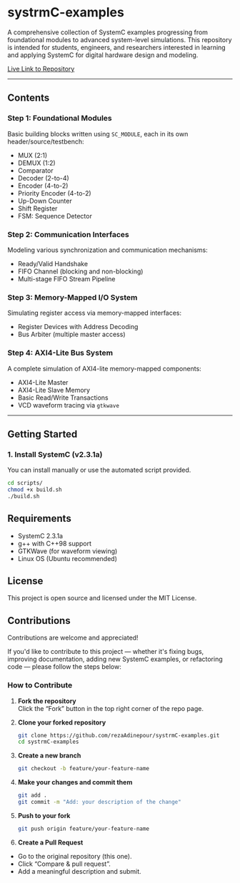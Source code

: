 # systrmC-examples
A comprehensive collection of SystemC examples progressing from foundational modules to advanced system-level simulations. This repository is intended for students, engineers, and researchers interested in learning and applying SystemC for digital hardware design and modeling.

[Live Link to Repository](https://github.com/rezaAdinepour/systrmC-examples.git)


---

## Contents

### Step 1: Foundational Modules
Basic building blocks written using `SC_MODULE`, each in its own header/source/testbench:
- MUX (2:1)
- DEMUX (1:2)
- Comparator
- Decoder (2-to-4)
- Encoder (4-to-2)
- Priority Encoder (4-to-2)
- Up-Down Counter
- Shift Register
- FSM: Sequence Detector

### Step 2: Communication Interfaces
Modeling various synchronization and communication mechanisms:
- Ready/Valid Handshake
- FIFO Channel (blocking and non-blocking)
- Multi-stage FIFO Stream Pipeline

### Step 3: Memory-Mapped I/O System
Simulating register access via memory-mapped interfaces:
- Register Devices with Address Decoding
- Bus Arbiter (multiple master access)

### Step 4: AXI4-Lite Bus System
A complete simulation of AXI4-lite memory-mapped components:
- AXI4-Lite Master
- AXI4-Lite Slave Memory
- Basic Read/Write Transactions
- VCD waveform tracing via `gtkwave`

---

## Getting Started

### 1. Install SystemC (v2.3.1a)

You can install manually or use the automated script provided.

```bash
cd scripts/
chmod +x build.sh
./build.sh
```

## Requirements

* SystemC 2.3.1a
* g++ with C++98 support
* GTKWave (for waveform viewing)
* Linux OS (Ubuntu recommended)


## License
This project is open source and licensed under the MIT License.




## Contributions

Contributions are welcome and appreciated!

If you'd like to contribute to this project — whether it's fixing bugs, improving documentation, adding new SystemC examples, or refactoring code — please follow the steps below:

### How to Contribute

1. **Fork the repository**  
   Click the “Fork” button in the top right corner of the repo page.

2. **Clone your forked repository**
   ```bash
   git clone https://github.com/rezaAdinepour/systrmC-examples.git
   cd systrmC-examples
    ```

3. **Create a new branch**
   ```bash
   git checkout -b feature/your-feature-name
   ```

4. **Make your changes and commit them**
   ```bash
   git add .
   git commit -m "Add: your description of the change"
   ```

5. **Push to your fork**
   ```bash
   git push origin feature/your-feature-name
   ```

6. **Create a Pull Request**
* Go to the original repository (this one).
* Click “Compare & pull request”.
* Add a meaningful description and submit.